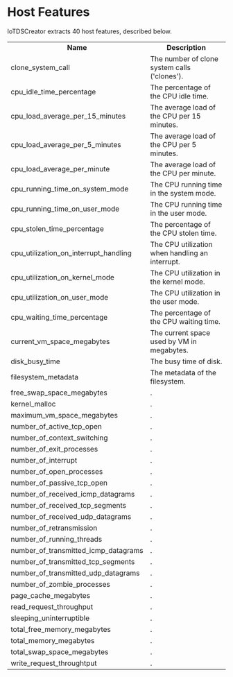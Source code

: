 # Host Features
IoTDSCreator extracts 40 host features, described below. 

<table>
  <tr>
    <td align="center"><b>Name</b></td><td align="center"><b>Description</b></td>
  </tr>
  <tr>
    <td>clone_system_call</td><td>The number of clone system calls ('clones').</td>
  </tr>
  <tr>
    <td>cpu_idle_time_percentage</td><td>The percentage of the CPU idle time.</td>
  </tr>
  <tr>
    <td>cpu_load_average_per_15_minutes</td><td>The average load of the CPU per 15 minutes.</td>
  </tr>
  <tr>
    <td>cpu_load_average_per_5_minutes</td><td>The average load of the CPU per 5 minutes.</td>
  </tr>
  <tr>
    <td>cpu_load_average_per_minute</td><td>The average load of the CPU per minute.</td>
  </tr>
  <tr>
    <td>cpu_running_time_on_system_mode</td><td>The CPU running time in the system mode.</td>
  </tr>
  <tr>
    <td>cpu_running_time_on_user_mode</td><td>The CPU running time in the user mode.</td>
  </tr>
  <tr>
    <td>cpu_stolen_time_percentage</td><td>The percentage of the CPU stolen time.</td>
  </tr>
  <tr>
    <td>cpu_utilization_on_interrupt_handling</td><td>The CPU utilization when handling an interrupt.</td>
  </tr>
  <tr>
    <td>cpu_utilization_on_kernel_mode</td><td>The CPU utilization in the kernel mode.</td>
  </tr>
  <tr>
    <td>cpu_utilization_on_user_mode</td><td>The CPU utilization in the user mode.</td>
  </tr>
  <tr>
    <td>cpu_waiting_time_percentage</td><td>The percentage of the CPU waiting time.</td>
  </tr>
  <tr>
    <td>current_vm_space_megabytes</td><td>The current space used by VM in megabytes.</td>
  </tr>
  <tr>
    <td>disk_busy_time</td><td>The busy time of disk.</td>
  </tr>
  <tr>
    <td>filesystem_metadata</td><td>The metadata of the filesystem.</td>
  </tr>
  <tr>
    <td>free_swap_space_megabytes</td><td>.</td>
  </tr>
  <tr>
    <td>kernel_malloc</td><td>.</td>
  </tr>
  <tr>
    <td>maximum_vm_space_megabytes</td><td>.</td>
  </tr>
  <tr>
    <td>number_of_active_tcp_open</td><td>.</td>
  </tr>
  <tr>
    <td>number_of_context_switching</td><td>.</td>
  </tr>
  <tr>
    <td>number_of_exit_processes</td><td>.</td>
  </tr>
  <tr>
    <td>number_of_interrupt</td><td>.</td>
  </tr>
  <tr>
    <td>number_of_open_processes</td><td>.</td>
  </tr>
  <tr>
    <td>number_of_passive_tcp_open</td><td>.</td>
  </tr>
  <tr>
    <td>number_of_received_icmp_datagrams</td><td>.</td>
  </tr>
  <tr>
    <td>number_of_received_tcp_segments</td><td>.</td>
  </tr>
  <tr>
    <td>number_of_received_udp_datagrams</td><td>.</td>
  </tr>
  <tr>
    <td>number_of_retransmission</td><td>.</td>
  </tr>
  <tr>
    <td>number_of_running_threads</td><td>.</td>
  </tr>
  <tr>
    <td>number_of_transmitted_icmp_datagrams</td><td>.</td>
  </tr>
  <tr>
    <td>number_of_transmitted_tcp_segments</td><td>.</td>
  </tr>
  <tr>
    <td>number_of_transmitted_udp_datagrams</td><td>.</td>
  </tr>
  <tr>
    <td>number_of_zombie_processes</td><td>.</td>
  </tr>
  <tr>
    <td>page_cache_megabytes</td><td>.</td>
  </tr>
  <tr>
    <td>read_request_throughput</td><td>.</td>
  </tr>
  <tr>
    <td>sleeping_uninterruptible</td><td>.</td>
  </tr>
  <tr>
    <td>total_free_memory_megabytes</td><td>.</td>
  </tr>
  <tr>
    <td>total_memory_megabytes</td><td>.</td>
  </tr>
  <tr>
    <td>total_swap_space_megabytes</td><td>.</td>
  </tr>
  <tr>
    <td>write_request_throughtput</td><td>.</td>
  </tr>
</table>
